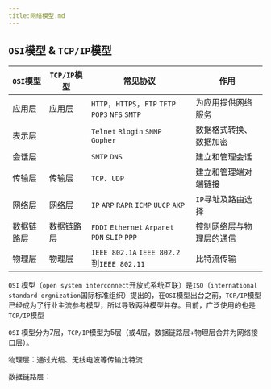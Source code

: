 ```yaml
---
title:网络模型.md
---
```

## `OSI`模型 & `TCP/IP`模型

| `OSI`模型 | `TCP/IP`模型 | 常见协议 | 作用 |
| ------ | --------- | ---- | ---- |
| 应用层  | 应用层     | `HTTP`，`HTTPS`，`FTP` `TFTP` `POP3` `NFS` `SMTP` | 为应用提供网络服务 |
| 表示层 |            | `Telnet` `Rlogin` `SNMP` `Gopher` | 数据格式转换、数据加密 |
| 会话层 |            | `SMTP` `DNS` | 建立和管理会话 |
| 传输层 | 传输层 | `TCP`、`UDP` | 建立和管理端对端链接 |
| 网络层 | 网络层 | `IP` `ARP` `RAPR` `ICMP` `UUCP` `AKP` | `IP`寻址及路由选择 |
| 数据链路层 | 数据链路层 | `FDDI` `Ethernet` `Arpanet` `PDN` `SLIP` `PPP` | 控制网络层与物理层的通信 |
| 物理层 | 物理层 | `IEEE 802.1A` `IEEE 802.2`到`IEEE 802.11` | 比特流传输 |

`OSI` 模型（`open system interconnect`开放式系统互联）是`ISO`（`international standard orgnization`国际标准组织）提出的，在`OSI`模型出台之前，`TCP/IP`模型已经成为了行业主流参考模型，所以导致两种模型并存。目前，广泛使用的也是`TCP/IP`模型

`OSI` 模型分为7层，`TCP/IP`模型为5层（或4层，数据链路层+物理层合并为网络接口层）。

物理层：通过光缆、无线电波等传输比特流

数据链路层：